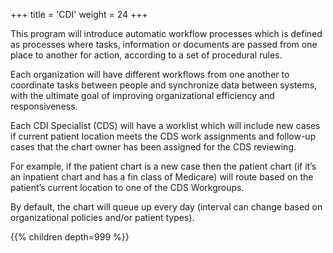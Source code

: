 +++
title = 'CDI'
weight = 24
+++

This program will introduce automatic workflow processes which is defined as processes where tasks,
information or documents are passed from one place to another for action, according to a set of
procedural rules.

Each organization will have different workflows from one another to coordinate tasks between people
and synchronize data between systems, with the ultimate goal of improving organizational efficiency
and responsiveness.

Each CDI Specialist (CDS) will have a worklist which will include new cases if current patient location meets the CDS
work assignments and follow-up cases that the chart owner has been assigned for the CDS reviewing.

For example, if the patient chart is a new case then the patient chart (if it’s an inpatient chart and has a
fin class of Medicare) will route based on the patient’s current location to one of the CDS Workgroups.

By default, the chart will queue up every day (interval can change based on organizational policies and/or patient
types).

{{% children depth=999 %}}

